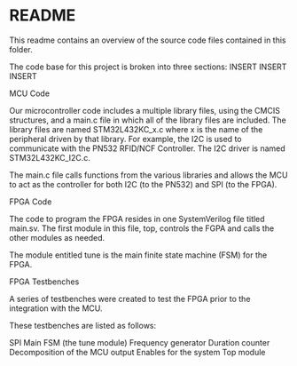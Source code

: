 # README
This readme contains an overview of the source code files contained in this folder.

The code base for this project is broken into three sections:
INSERT
INSERT
INSERT


MCU Code

Our microcontroller code includes a multiple library files, using the CMCIS structures, and a main.c file in which all of the library files are included. The library files are named STM32L432KC_x.c where x is the name of the peripheral driven by that library. For example, the I2C is used to communicate with the PN532 RFID/NCF Controller. The I2C driver is named STM32L432KC_I2C.c.

The main.c file calls functions from the various libraries and allows the MCU to act as the controller for both I2C (to the PN532) and SPI (to the FPGA).



FPGA Code

The code to program the FPGA resides in one SystemVerilog file titled main.sv. The first module in this file, top, controls the FGPA and calls the other modules as needed.

The module entitled tune is the main finite state machine (FSM) for the FPGA.



FPGA Testbenches

A series of testbenches were created to test the FPGA prior to the integration with the MCU.

These testbenches are listed as follows:

SPI
Main FSM (the tune module)
Frequency generator
Duration counter
Decomposition of the MCU output
Enables for the system
Top module
